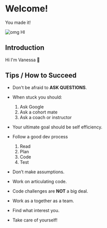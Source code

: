 # Welcome!

You made it! 

![omg HI](https://media.giphy.com/media/BpS6k9mXoDiZa/source.gif)

## Introduction
Hi I'm Vanessa 👋


## Tips / How to Succeed
- Don't be afraid to **ASK QUESTIONS**.
- When stuck you should:
  
  1. Ask Google
  2. Ask a cohort mate
  3. Ask a coach or instructor

- Your ultimate goal should be self efficiency.
- Follow a good dev process

  1. Read
  2. Plan
  3. Code
  4. Test

- Don’t make assumptions.
- Work on articulating code.
- Code challenges are **NOT** a big deal.
- Work as a together as a team.
- Find what interest you.
- Take care of yourself!